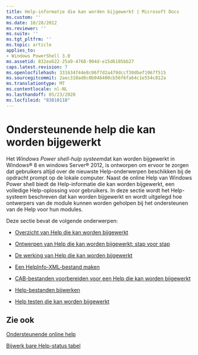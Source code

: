 ```yaml
---
title: Help-informatie die kan worden bijgewerkt | Microsoft Docs
ms.custom: ''
ms.date: 10/28/2012
ms.reviewer: ''
ms.suite: ''
ms.tgt_pltfrm: ''
ms.topic: article
applies_to:
- Windows PowerShell 3.0
ms.assetid: 832ea622-25a9-4760-904d-e15d6105bb27
caps.latest.revision: 7
ms.openlocfilehash: 331634f44e8c06f7d2a479dccf30dbef1067f515
ms.sourcegitcommit: 2aec310ad0c0b048400cb56f6fa64c1e554c812a
ms.translationtype: MT
ms.contentlocale: nl-NL
ms.lasthandoff: 05/23/2020
ms.locfileid: "83810118"
---
```

# <a name="supporting-updatable-help"></a>Ondersteunende help die kan worden bijgewerkt

Het *Windows Power shell-hulp systeem*dat kan worden bijgewerkt in Windows® 8 en windows Server® 2012, is ontworpen om ervoor te zorgen dat gebruikers altijd over de nieuwste Help-onderwerpen beschikken bij de opdracht prompt op de lokale computer. Naast de online Help van Windows Power shell biedt de Help-informatie die kan worden bijgewerkt, een volledige Help-oplossing voor gebruikers. In deze sectie wordt het Help-systeem beschreven dat kan worden bijgewerkt en wordt uitgelegd hoe ontwerpers van de module kunnen worden geholpen bij het ondersteunen van de Help voor hun modules.

Deze sectie bevat de volgende onderwerpen:

- [Overzicht van Help die kan worden bijgewerkt](./updatable-help-overview.md)

- [Ontwerpen van Help die kan worden bijgewerkt: stap voor stap](./updatable-help-authoring-step-by-step.md)

- [De werking van Help die kan worden bijgewerkt](./how-updatable-help-works.md)

- [Een HelpInfo-XML-bestand maken](./how-to-create-a-helpinfo-xml-file.md)

- [CAB-bestanden voorbereiden voor een Help die kan worden bijgewerkt](./how-to-prepare-updatable-help-cab-files.md)

- [Help-bestanden bijwerken](./how-to-update-help-files.md)

- [Help testen die kan worden bijgewerkt](./how-to-test-updatable-help.md)

## <a name="see-also"></a>Zie ook

[Ondersteunende online help](./supporting-online-help.md)

[Bijwerk bare Help-status tabel](https://www.microsoft.com/en-us/itpro/windows)
